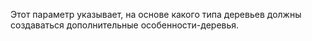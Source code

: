 Этот параметр указывает, на основе какого типа деревьев должны создаваться дополнительные особенности-деревья.